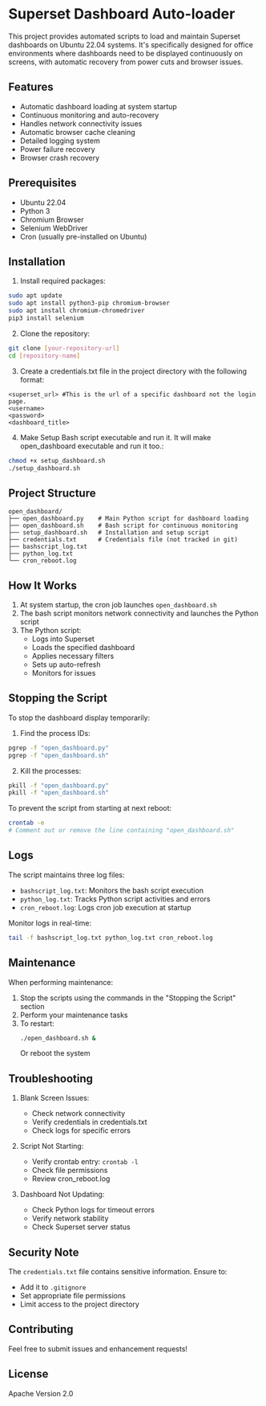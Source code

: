 # Superset Dashboard Auto-loader

This project provides automated scripts to load and maintain Superset dashboards on Ubuntu 22.04 systems. It's specifically designed for office environments where dashboards need to be displayed continuously on screens, with automatic recovery from power cuts and browser issues.

## Features

- Automatic dashboard loading at system startup
- Continuous monitoring and auto-recovery
- Handles network connectivity issues
- Automatic browser cache cleaning
- Detailed logging system
- Power failure recovery
- Browser crash recovery

## Prerequisites

- Ubuntu 22.04
- Python 3
- Chromium Browser
- Selenium WebDriver
- Cron (usually pre-installed on Ubuntu)

## Installation

1. Install required packages:
```bash
sudo apt update
sudo apt install python3-pip chromium-browser
sudo apt install chromium-chromedriver 
pip3 install selenium
```

2. Clone the repository:
```bash
git clone [your-repository-url]
cd [repository-name]
```

3. Create a credentials.txt file in the project directory with the following format:
```
<superset_url> #This is the url of a specific dashboard not the login page.
<username>
<password>
<dashboard_title>
```

4. Make Setup Bash script executable and run it. It will make open_dashboard executable and run it too.:
```bash
chmod +x setup_dashboard.sh
./setup_dashboard.sh
```

## Project Structure

```
open_dashboard/
├── open_dashboard.py    # Main Python script for dashboard loading
├── open_dashboard.sh    # Bash script for continuous monitoring
├── setup_dashboard.sh   # Installation and setup script
├── credentials.txt      # Credentials file (not tracked in git)
├── bashscript_log.txt
├── python_log.txt
└── cron_reboot.log
```

## How It Works

1. At system startup, the cron job launches `open_dashboard.sh`
2. The bash script monitors network connectivity and launches the Python script
3. The Python script:
   - Logs into Superset
   - Loads the specified dashboard
   - Applies necessary filters
   - Sets up auto-refresh
   - Monitors for issues

## Stopping the Script

To stop the dashboard display temporarily:

1. Find the process IDs:
```bash
pgrep -f "open_dashboard.py"
pgrep -f "open_dashboard.sh"
```

2. Kill the processes:
```bash
pkill -f "open_dashboard.py"
pkill -f "open_dashboard.sh"
```

To prevent the script from starting at next reboot:
```bash
crontab -e
# Comment out or remove the line containing "open_dashboard.sh"
```

## Logs

The script maintains three log files:
- `bashscript_log.txt`: Monitors the bash script execution
- `python_log.txt`: Tracks Python script activities and errors
- `cron_reboot.log`: Logs cron job execution at startup

Monitor logs in real-time:
```bash
tail -f bashscript_log.txt python_log.txt cron_reboot.log
```

## Maintenance

When performing maintenance:
1. Stop the scripts using the commands in the "Stopping the Script" section
2. Perform your maintenance tasks
3. To restart:
   ```bash
   ./open_dashboard.sh &
   ```
   Or reboot the system

## Troubleshooting

1. Blank Screen Issues:
   - Check network connectivity
   - Verify credentials in credentials.txt
   - Check logs for specific errors

2. Script Not Starting:
   - Verify crontab entry: `crontab -l`
   - Check file permissions
   - Review cron_reboot.log

3. Dashboard Not Updating:
   - Check Python logs for timeout errors
   - Verify network stability
   - Check Superset server status

## Security Note

The `credentials.txt` file contains sensitive information. Ensure to:
- Add it to `.gitignore`
- Set appropriate file permissions
- Limit access to the project directory

## Contributing

Feel free to submit issues and enhancement requests!

## License

Apache Version 2.0
